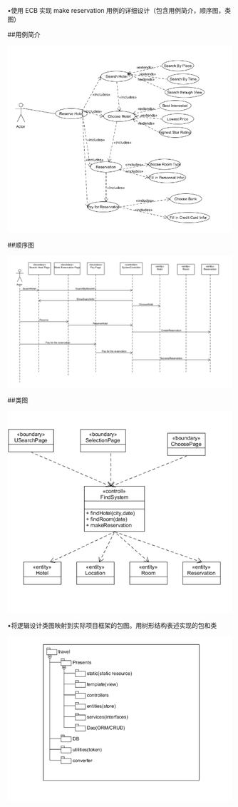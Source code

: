 •使用 ECB 实现 make reservation 用例的详细设计（包含用例简介，顺序图，类图）

##用例简介

![此处输入图片的描述][1]

##顺序图

![此处输入图片的描述][2]

##类图

![此处输入图片的描述][3]

•将逻辑设计类图映射到实际项目框架的包图。用树形结构表述实现的包和类

![此处输入图片的描述][4]

  [1]: https://github.com/15331011/Temperate/raw/master/usecase.png
  [2]: https://github.com/15331011/Temperate/raw/master/sequence.png
  [3]: https://github.com/15331011/Temperate/raw/master/class.png
  [4]: https://github.com/15331011/Temperate/raw/master/package_class.png
